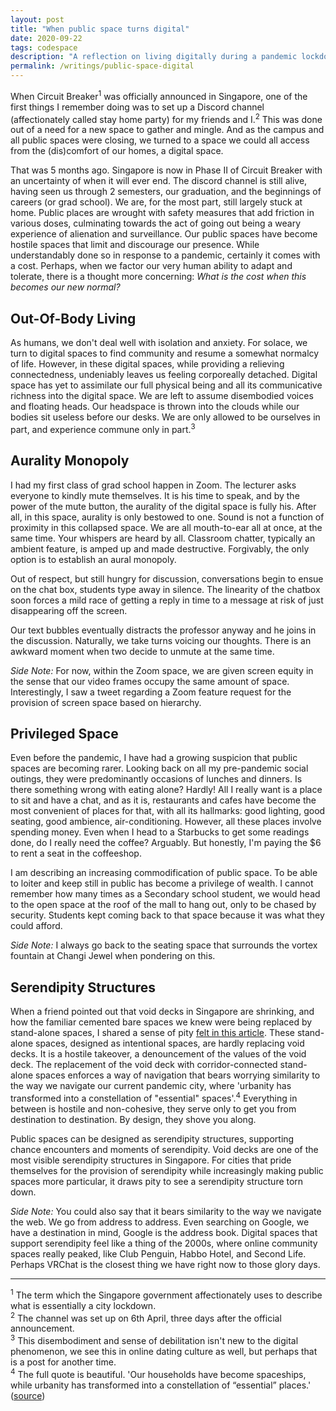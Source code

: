 ```yaml
---
layout: post
title: "When public space turns digital"
date: 2020-09-22
tags: codespace
description: "A reflection on living digitally during a pandemic lockdown."
permalink: /writings/public-space-digital
---
```


When Circuit Breaker<sup>1</sup> was officially announced in Singapore, one of the first things I remember doing was to set up a Discord channel (affectionately called stay home party) for my friends and I.<sup>2</sup> This was done out of a need for a new space to gather and mingle. And as the campus and all public spaces were closing, we turned to a space we could all access from the (dis)comfort of our homes, a digital space.

That was 5 months ago. Singapore is now in Phase II of Circuit Breaker with an uncertainty of when it will ever end. The discord channel is still alive, having seen us  through 2 semesters, our graduation, and the beginnings of careers (or grad school). We are, for the most part, still largely stuck at home. Public places are wrought with safety measures that add friction in various doses, culminating towards the act of going out being a weary experience of alienation and surveillance. Our public spaces have become hostile spaces that limit and discourage our presence. While understandably done so in response to a pandemic, certainly it comes with a cost. Perhaps, when we factor our very human ability to adapt and tolerate, there is a thought more concerning: _What is the cost when this becomes our new normal?_

## Out-Of-Body Living

As humans, we don't deal well with isolation and anxiety. For solace, we turn to digital spaces to find community and resume a somewhat normalcy of life. However, in these digital spaces, while providing a relieving connectedness, undeniably leaves us feeling corporeally detached. Digital space has yet to assimilate our full physical being and all its communicative richness into the digital space. We are left to assume disembodied voices and floating heads. Our headspace is thrown into the clouds while our bodies sit useless before our desks. We are only allowed to be ourselves in part, and experience commune only in part.<sup>3</sup>

## Aurality Monopoly

I had my first class of grad school happen in Zoom. The lecturer asks everyone to kindly mute themselves. It is his time to speak, and by the power of the mute button, the aurality of the digital space is fully his. After all, in this space, aurality is only bestowed to one. Sound is not a function of proximity in this collapsed space. We are all mouth-to-ear all at once, at the same time. Your whispers are heard by all. Classroom chatter, typically an ambient feature, is amped up and made destructive. Forgivably, the only option is to establish an aural monopoly.

Out of respect, but still hungry for discussion, conversations begin to ensue on the chat box, students type away in silence. The linearity of the chatbox soon forces a mild race of getting a reply in time to a message at risk of just disappearing off the screen.

Our text bubbles eventually distracts the professor anyway and he joins in the discussion. Naturally, we take turns voicing our thoughts. There is an awkward moment when two decide to unmute at the same time.

_Side Note:_ For now, within the Zoom space, we are given screen equity in the sense that our video frames occupy the same amount of space. Interestingly, I saw a tweet regarding a Zoom feature request for the provision of screen space based on hierarchy.

## Privileged Space

Even before the pandemic, I have had a growing suspicion that public spaces are becoming rarer. Looking back on all my pre-pandemic social outings, they were predominantly occasions of lunches and dinners. Is there something wrong with eating alone? Hardly! All I really want is a place to sit and have a chat, and as it is, restaurants and cafes have become the most convenient of places for that, with all its hallmarks: good lighting, good seating, good ambience, air-conditioning. However, all these places involve spending money. Even when I head to a Starbucks to get some readings done, do I really need the coffee? Arguably. But honestly, I'm paying the $6 to rent a seat in the coffeeshop.

I am describing an increasing commodification of public space. To be able to loiter and keep still in public has become a privilege of wealth. I cannot remember how many times as a Secondary school student, we would head to the open space at the roof of the mall to hang out, only to be chased by security. Students kept coming back to that space because it was what they could afford.

_Side Note:_ I always go back to the seating space that surrounds the vortex fountain at Changi Jewel when pondering on this.

## Serendipity Structures

When a friend pointed out that void decks in Singapore are shrinking, and how the familiar cemented bare spaces we knew were being replaced by stand-alone spaces, I shared a sense of pity [felt in this article](https://stackedhomes.com/editorial/shrinking-hdb-void-decks/#gs.foifom). These stand-alone spaces, designed as intentional spaces, are hardly replacing void decks. It is a hostile takeover, a denouncement of the values of the void deck. The replacement of the void deck with corridor-connected stand-alone spaces enforces a way of navigation that bears worrying similarity to the way we navigate our current pandemic city, where 'urbanity has transformed into a constellation of "essential" spaces'.<sup>4</sup> Everything in between is hostile and non-cohesive, they serve only to get you from destination to destination. By design, they shove you along.

Public spaces can be designed as serendipity structures, supporting chance encounters and moments of serendipity. Void decks are one of the most visible serendipity structures in Singapore. For cities that pride themselves for the provision of serendipity while increasingly making public spaces more particular, it draws pity to see a serendipity structure torn down.

_Side Note:_ You could also say that it bears similarity to the way we navigate the web. We go from address to address. Even searching on Google, we have a destination in mind, Google is the address book. Digital spaces that support serendipity feel like a thing of the 2000s, where online community spaces really peaked, like Club Penguin, Habbo Hotel, and Second Life. Perhaps VRChat is the closest thing we have right now to those glory days.

---

<p><sup>1</sup> The term which the Singapore government affectionately uses to describe what is essentially a city lockdown.<br/>
<sup>2</sup> The channel was set up on 6th April, three days after the official announcement.<br/>
<sup>3</sup> This disembodiment and sense of debilitation isn't new to the digital phenomenon, we see this in online dating culture as well, but perhaps that is a post for another time.<br/>
<sup>4</sup> The full quote is beautiful. 'Our households have become spaceships, while urbanity has transformed into a constellation of “essential” places.' (<a href="https://www.e-flux.com/architecture/at-the-border/325754/zoom-in-zoom-out">source</a>)
</p>
